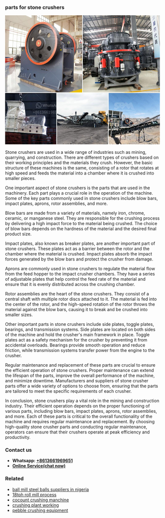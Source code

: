 <h3>parts for stone crushers</h3><img src='1706773465.jpg' alt=''><p>Stone crushers are used in a wide range of industries such as mining, quarrying, and construction. There are different types of crushers based on their working principles and the materials they crush. However, the basic structure of these machines is the same, consisting of a rotor that rotates at high speed and feeds the material into a chamber where it is crushed into smaller pieces. </p><p>One important aspect of stone crushers is the parts that are used in the machinery. Each part plays a crucial role in the operation of the machine. Some of the key parts commonly used in stone crushers include blow bars, impact plates, aprons, rotor assemblies, and more.</p><p>Blow bars are made from a variety of materials, namely iron, chrome, ceramic, or manganese steel. They are responsible for the crushing process by delivering a high impact force to the material being crushed. The choice of blow bars depends on the hardness of the material and the desired final product size.</p><p>Impact plates, also known as breaker plates, are another important part of stone crushers. These plates act as a barrier between the rotor and the chamber where the material is crushed. Impact plates absorb the impact forces generated by the blow bars and protect the crusher from damage.</p><p>Aprons are commonly used in stone crushers to regulate the material flow from the feed hopper to the impact crusher chambers. They have a series of adjustable plates that help control the feed rate of the material and ensure that it is evenly distributed across the crushing chamber.</p><p>Rotor assemblies are the heart of the stone crushers. They consist of a central shaft with multiple rotor discs attached to it. The material is fed into the center of the rotor, and the high-speed rotation of the rotor throws the material against the blow bars, causing it to break and be crushed into smaller sizes.</p><p>Other important parts in stone crushers include side plates, toggle plates, bearings, and transmission systems. Side plates are located on both sides of the machine and hold the crusher's main framework in place. Toggle plates act as a safety mechanism for the crusher by preventing it from accidental overloads. Bearings provide smooth operation and reduce friction, while transmission systems transfer power from the engine to the crusher.</p><p>Regular maintenance and replacement of these parts are crucial to ensure the efficient operation of stone crushers. Proper maintenance can extend the lifespan of the parts, improve the overall performance of the machine, and minimize downtime. Manufacturers and suppliers of stone crusher parts offer a wide variety of options to choose from, ensuring that the parts are tailored to meet the specific requirements of each crusher.</p><p>In conclusion, stone crushers play a vital role in the mining and construction industry. Their efficient operation depends on the proper functioning of various parts, including blow bars, impact plates, aprons, rotor assemblies, and more. Each of these parts is critical to the overall functionality of the machine and requires regular maintenance and replacement. By choosing high-quality stone crusher parts and conducting regular maintenance, operators can ensure that their crushers operate at peak efficiency and productivity.</p><h3>Contact us</h3><ul><li><strong>Whatsapp:&nbsp;<a href="https://wa.me/8613661969651">+8613661969651</a></strong></li><li><a href="https://swt.shibang-china.com/?git&amp;zhl&amp;parts for stone crushers"><strong>Online Service(chat now)</strong></a></li></ul><h3>Related</h3><ul><li><a href='ball mill steel balls suppliers in nigeria.md'>ball mill steel balls suppliers in nigeria</a></li><li><a href='18tph roll mill process.md'>18tph roll mill process</a></li><li><a href='cocount crushing manchine.md'>cocount crushing manchine</a></li><li><a href='crushing plant working.md'>crushing plant working</a></li><li><a href='pebble crushing equipment.md'>pebble crushing equipment</a></li></ul>